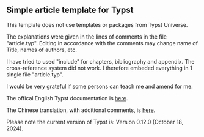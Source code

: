 ## Simple article template for Typst

This template does not use templates or packages from Typst Universe.

The explanations were given in the lines of comments in the file "article.typ". Editing in accordance with the comments may change name of Title, names of authors, etc.

I have tried to used "include" for chapters, bibliography and appendix. The cross-reference system did not work. I therefore embeded everything in 1 single file "article.typ".

I would be very grateful if some persons can teach me and amend for me.

The offical English Typst documentation is [here](https://typst.app/docs/).

The Chinese translation, with additional comments, is [here](https://typst-doc-cn.github.io/docs/chinese/).

Please note the current version of Typst is: Version 0.12.0 (October 18, 2024).


